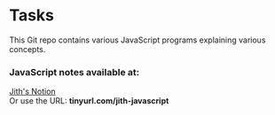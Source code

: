 # Tasks
This Git repo contains various JavaScript programs explaining various concepts.
### JavaScript notes available at:
<a href="https://cultured-metacarpal-4b4.notion.site/8fe93e00dab9447888259f2ce3d22d2b?v=d043063761ab4493af7fe0535f5e70e5">Jith's Notion </a> </br>
Or use the URL: <b> tinyurl.com/jith-javascript </b>
